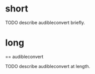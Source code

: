 # short

TODO describe audibleconvert briefly.

# long

== audibleconvert

TODO describe audibleconvert at length.
